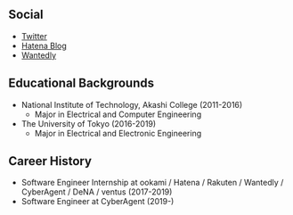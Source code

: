 ## Social

- [Twitter](https://twitter.com/rinchsan)
- [Hatena Blog](http://snowman-mh.hatenablog.com/)
- [Wantedly](https://www.wantedly.com/users/19601398)

## Educational Backgrounds

- National Institute of Technology, Akashi College (2011-2016)
  - Major in Electrical and Computer Engineering
- The University of Tokyo (2016-2019)
  - Major in Electrical and Electronic Engineering

## Career History

- Software Engineer Internship at ookami / Hatena / Rakuten / Wantedly / CyberAgent / DeNA / ventus (2017-2019)
- Software Engineer at CyberAgent (2019-)
